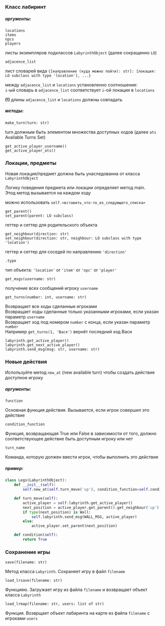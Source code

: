 ### Класс лабиринт

##### аргументы:

	locations
	items
	npcs
	players
листы экземпляров подклассов `LabyrinthObject` (далее сокращенно `LO`)

	adjacence_list

лист словарей вида `{[направление (куда можно пойти): str]: [локация: LO subclass with type 'location'], ...}`<br>

между `adjacence_list` и `locations` установленно соотношение:<br>
`i`-ый словарь в `adjacence_list` соответствует `i`-ой локации в `locations`

**(!)** длины `adjacence_list` и `locations` должны совпадать

##### методы:

	make_turn(turn: str)

turn должным быть элементом множества доступных ходов 
(далее `ats` Available Turns Set)

	get_active_player_username()
	get_active_player_ats() 
 
### Локации, предметы

Новая локация/предмет должна быть унаследованна от класса `LabyrinthObject`

Логику поведения предмета или локации определяет метод main.<br>
Этод метод вызывается на каждом ходу  

можно использовать `self.<вставить_что-то_из_следующего_списка>`

	get_parent()
	set_parent(parent: LO subclass)

геттер и сеттер для родительского объекта

	get_neighbour(direction: str)
	set_neighbour(direction: str, neighbour: LO subclass with type 'location')

геттер и сеттер для соседей по направлению `'direction'`

	.type

тип объекта: `'location'` or `'item'` or `'npc'` or `'player'`

	get_msgs(username: str)

получение всех сообщений игроку `username`

	get_turns(number: int, username: str)

Возвращает все ходы сделанные игроками <br>
Возвращает ходы сделанные только указанными игроками, если указан параметр `username` <br>
Возвращает ход под номером `number` с конца, если указан параметр `number` <br>
Например `get_turns(1, 'Вася')` вернёт последний ход Васи

	labyrinth.get_active_player()
	labyrinth.get_next_active_player()
	labyrinth.send_msg(msg: str, username: str)

### Новые действия

Используйте метод `new_at` (new available turn) чтобы создать действие доступное игроку

##### аргументы:
	function
Основная функция действия. Вызывается, если игрок совершил это действие

	condition_function 
Функция, возвращающая True или False в зависимости от того, 
должно соответствующее действие быть доступным игроку или нет

	turn_name 
Команда, которую должен ввести игрок, чтобы выполнить это действие

##### пример:

```python
class Legs(LabyrinthObject):
	def __init__(self):
		self.new_at(self.turn_move('up'), condition_function=self.condition, turn_name=UP_TURN)

	def turn_move(self):
		active_player = self.labyrinth.get_active_player()
		next_position = active_player.get_parent().get_neighbour('up')
		if type(next_position) is Wall:
			self.labyrinth.send_msg(WALL_MSG, active_player)
		else:
			active_player.set_parent(next_position)

	def condition(self):
		return True
```

### Сохранение игры
	save(filename: str)
Метод класса `Labyrinth`. Сохраняет игру в файл `filename`

	load_lrsave(filename: str)
Функцияю. Загружает игру из файла `filename` и возвращает объект класса `Labyrinth`<br>

	load_lrmap(filename: str, users: list of str)
Функция. Возврщает объект лабиринта на карте из файла `filename` с игроками `users`
